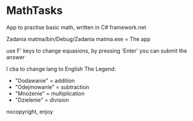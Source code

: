 # MathTasks
App to practise basic math, written in C# framework.net 

Zadania matma/bin/Debug/Zadania matma.exe = The app

use F' keys to change equasions, by pressing 'Enter' you can submit the answer

I cba to change lang to English
The Legend:
  - "Dodawanie" = addition
  - "Odejmowanie" = subtraction
  - "Mnożenie" = multiplication
  - "Dzielenie" = division

nocopyright, enjoy 
